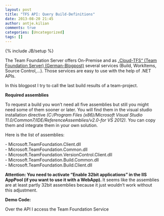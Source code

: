 ```yaml
---
layout: post
title: "TFS API: Query Build-Definitions"
date: 2013-08-20 21:45
author: antje.kilian
comments: true
categories: [Uncategorized]
tags: []
---
```

{% include JB/setup %}
<p>The Team Foundation Server offers On-Premise and as <a href="http://code-inside.de/blog/2012/11/05/team-foundation-service-ein-erster-blick-auf-den-tfs-in-der-cloud/">„Cloud-TFS“ (Team Foundation Server) (German-Blogpost)</a> several services (Build, WorkItems, Source Control,…). Those services are easy to use with the help of .NET APIs.  <p>In this blogpost I try to call the last build results of a team-project. <p><b>Required assemblies</b> <p><b></b> <p>To request a build you won’t need all five assemblies but still you might need some of them sooner or later. You will find them in the visual studio installation directive <em>(C:/Program Files (x86)/Microsoft Visual Studio 11.0/Common7/IDE/ReferenceAssemblies/v2.0-for VS 2012).</em> You can copy them and integrate them in your own solution. <p>Here is the list of assemblies: <p>- Microsoft.TeamFoundation.Client.dll<br>- Microsoft.TeamFoundation.Common.dll<br>- Microsoft.TeamFoundation.VersionControl.Client.dll<br>- Microsoft.TeamFoundation.Build.Common.dll<br>- Microsoft.TeamFoundation.Build.Client.dll <p><b>Attention: You need to activate “Enable 32bit applications” in the IIS AppPool (if you want to use it with a WebApp). </b>It seems like the assemblies are at least partly 32bit assemblies because it just wouldn’t work without this adjustment. <p><b>Demo Code:</b> <p><b></b> <p>Over the API I access the Team Foundation Service</p> <div id="scid:9D7513F9-C04C-4721-824A-2B34F0212519:4d639fcd-d75d-4a32-8759-faa24ce476a0" class="wlWriterEditableSmartContent" style="float: none; padding-bottom: 0px; padding-top: 0px; padding-left: 0px; margin: 0px; display: inline; padding-right: 0px"><pre style="background-color:White;overflow: auto;"><div><!--

Code highlighting produced by Actipro CodeHighlighter (freeware)
http://www.CodeHighlighter.com/

--><span style="color: #0000FF;">class</span><span style="color: #000000;"> Program
    {
        </span><span style="color: #0000FF;">static</span><span style="color: #000000;"> </span><span style="color: #0000FF;">void</span><span style="color: #000000;"> Main(</span><span style="color: #0000FF;">string</span><span style="color: #000000;">[] args)
        {
            </span><span style="color: #008000;">//</span><span style="color: #008000;"> Auth with UserName &amp; Password (Microsoft Acc):
            </span><span style="color: #008000;">//</span><span style="color: #008000;">BasicAuthCredential basicCred = new BasicAuthCredential(new NetworkCredential(&quot;xxx@hotmail.com&quot;, &quot;pw&quot;));
            </span><span style="color: #008000;">//</span><span style="color: #008000;">TfsClientCredentials tfsCred = new TfsClientCredentials(basicCred);
            </span><span style="color: #008000;">//</span><span style="color: #008000;">tfsCred.AllowInteractive = false;
            </span><span style="color: #008000;">//</span><span style="color: #008000;">
            </span><span style="color: #008000;">//</span><span style="color: #008000;">TfsTeamProjectCollection tfs = new TfsTeamProjectCollection(new Uri(&quot;</span><span style="color: #008000; text-decoration: underline;">https://code-inside.visualstudio.com/DefaultCollection</span><span style="color: #008000;">&quot;), tfsCred);</span><span style="color: #008000;">
</span><span style="color: #000000;">
            TfsTeamProjectCollection tfs </span><span style="color: #000000;">=</span><span style="color: #000000;"> </span><span style="color: #0000FF;">new</span><span style="color: #000000;"> TfsTeamProjectCollection(</span><span style="color: #0000FF;">new</span><span style="color: #000000;"> Uri(</span><span style="color: #800000;">&quot;</span><span style="color: #800000;">https://code-inside.visualstudio.com/DefaultCollection</span><span style="color: #800000;">&quot;</span><span style="color: #000000;">));

            IBuildServer buildServer </span><span style="color: #000000;">=</span><span style="color: #000000;"> (IBuildServer)tfs.GetService(</span><span style="color: #0000FF;">typeof</span><span style="color: #000000;">(IBuildServer));

            var builds </span><span style="color: #000000;">=</span><span style="color: #000000;"> buildServer.QueryBuilds(</span><span style="color: #800000;">&quot;</span><span style="color: #800000;">DrinkHub</span><span style="color: #800000;">&quot;</span><span style="color: #000000;">);

            </span><span style="color: #0000FF;">foreach</span><span style="color: #000000;"> (IBuildDetail build </span><span style="color: #0000FF;">in</span><span style="color: #000000;"> builds)
            {
                var result </span><span style="color: #000000;">=</span><span style="color: #000000;"> </span><span style="color: #0000FF;">string</span><span style="color: #000000;">.Format(</span><span style="color: #800000;">&quot;</span><span style="color: #800000;">Build {0}/{3} {4} - current status {1} - as of {2}</span><span style="color: #800000;">&quot;</span><span style="color: #000000;">,
                    build.BuildDefinition.Name,
                    build.Status.ToString(),
                    build.FinishTime,
                    build.LabelName,
                    Environment.NewLine);

                System.Console.WriteLine(result);
            }

            </span><span style="color: #008000;">//</span><span style="color: #008000;"> Detailed via </span><span style="color: #008000; text-decoration: underline;">http://www.incyclesoftware.com/2012/09/fastest-way-to-get-list-of-builds-using-ibuildserver-querybuilds-2/</span><span style="color: #008000;">
</span><span style="color: #000000;">
            var buildSpec </span><span style="color: #000000;">=</span><span style="color: #000000;"> buildServer.CreateBuildDetailSpec(</span><span style="color: #800000;">&quot;</span><span style="color: #800000;">DrinkHub</span><span style="color: #800000;">&quot;</span><span style="color: #000000;">, </span><span style="color: #800000;">&quot;</span><span style="color: #800000;">Main.Continuous</span><span style="color: #800000;">&quot;</span><span style="color: #000000;">);
            buildSpec.InformationTypes </span><span style="color: #000000;">=</span><span style="color: #000000;"> </span><span style="color: #0000FF;">null</span><span style="color: #000000;">;
            var buildDetails </span><span style="color: #000000;">=</span><span style="color: #000000;"> buildServer.QueryBuilds(buildSpec).Builds;

            Console.WriteLine(buildDetails.First().Status);

            Console.ReadLine();
        }
    }</span></div></pre><!-- Code inserted with Steve Dunn's Windows Live Writer Code Formatter Plugin.  http://dunnhq.com --></div>
<p><img title="image" style="border-top: 0px; border-right: 0px; background-image: none; border-bottom: 0px; padding-top: 0px; padding-left: 0px; border-left: 0px; padding-right: 0px" border="0" alt="image" src="http://code-inside.de/blog/wp-content/uploads/image_thumb1044.png" width="590" height="415" /></p>
<p><b>How does the authentication work?</b></p>

<p>Basically the API runs all the time in the credentials of the users – if you access the team foundation service the Microsoft account is chosen by default. OnPremise the Windows account will be activated.
<p>If the currently logged user doesn’t match an authentication windows will be opened. If the code runs on a server this might be a problem so it is better to directly choose a user (like you can see on the code above) – this works for Microsoft and Windows accounts. 
<p><b>Result</b></p>
I was positively surprised about how easy you can access the TFS information’s – let’s see what else you can do with the API. <a href="https://github.com/Code-Inside/Samples/tree/master/2013/TfsApi.Build">The whole project is available on <strong>GitHub</strong>.</a>
